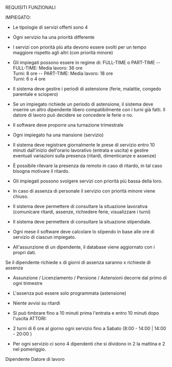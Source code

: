 REQUISITI FUNZIONALI

IMPIEGATO:

* Le tipologie di servizi offerti sono 4

* Ogni servizio ha una priorità differente

* I servizi con priorità più alta devono essere svolti per un tempo maggiore rispetto agli altri 
  (con priorità minore)

* Gli impiegati possono essere in regime di: FULL-TIME o PART-TIME
    -- FULL-TIME: 
         Media lavoro: 36 ore  
         Turni: 8 ore
    -- PART-TIME: 
         Media lavoro: 18 ore  
         Turni: 6 o 4 ore

* Il sistema deve gestire i periodi di astensione (ferie, malattie, congedo parentale e sciopero)

* Se un impiegato richiede un periodo di astensione, il sistema deve inserire un altro dipendente libero compatibilmente
  con i turni già fatti. Il datore di lavoro può decidere se concedere le ferie o no.

* Il software deve proporre una turnazione trimestrale 

* Ogni impiegato ha una mansione (servizio)

* Il sistema deve registrare giornalmente le prese di servizio entro 10 minuti dall'inizio dell'orario lavorativo
 (entrata e uscita) e gestire eventuali variazioni sulla presenza (ritardi, dimenticanze e assenze) 

* È possibile rilevare la presenza da remoto in caso di ritardo, in tal caso bisogna motivare il ritardo.

* Gli impiegati possono svolgere servizi con priorità più bassa della loro.

* In caso di assenza di personale il servizio con priorità minore viene chiuso.

* Il sistema deve permettere di consultare la situazione lavorativa (comunicare ritardi, assenze, richiedere ferie, visualizzare i turni)

* Il sistema deve permettere di consultare la situazione stipendiale.

* Ogni mese il software deve calcolare lo stipendo in base alle ore di servizio di ciascun impiegato.

* All'assunzione di un dipendente, il database viene aggiornato con i propri dati.

Se il dipendente richiede x di giorni di assenza saranno x richieste di assenza 

* Assunzione / Licenziamento / Pensione / Astensioni decorre dal primo di ogni trimestre

* L'assenza può essere solo programmata (astensione)

* Niente avvisi su ritardi 
  
* Si può timbrare fino a 10 minuti prima l'entrata e entro 10 minuti dopo l'uscita
ATTORI:


* 2 turni di 6 ore al giorno ogni servizio fino a Sabato (8:00 - 14:00  |  14:00 - 20:00 )

* Per ogni servizio ci sono 4 dipendenti che si dividono in 2 la mattina e 2 nel pomeriggio.

Dipendente 
Datore di lavoro
